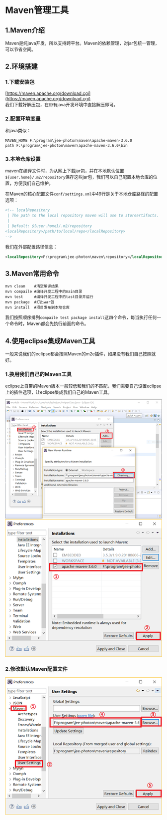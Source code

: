 # Maven管理工具

## 1.Maven介绍
Maven是纯java开发，所以支持跨平台。Maven的依赖管理，对jar包统一管理，可以节省空间。<br>

## 2.环境搭建

### 1.下载安装包
[https://maven.apache.org/download.cgi](https://maven.apache.org/download.cgi)<br>
我们下载好解压包，在带有java开发环境中直接解压即可。<br>

### 2.配置环境变量
和java类似：<br>
```path
MAVEN_HOME F:\program\jee-photon\maven\apache-maven-3.6.0
path F:\program\jee-photon\maven\apache-maven-3.6.0\bin
```

### 3.本地仓库设置
maven在编译文件时，为从网上下载jar包，并在本地默认位置``${user.home}/.m2/repository``保存这些jar包，我们可以自己配置本地仓库的位置，方便我们自己维护。<br>

在Maven的核心配置文件``conf/settings.xml``中49行是关于本地仓库路径的配置选项：<br>
```xml
<!-- localRepository
 | The path to the local repository maven will use to storeartifacts.
 |
 | Default: ${user.home}/.m2/repository
<localRepository>/path/to/local/repo</localRepository>
-->
```
我们在外部配置路径信息：<br>
```xml
<localRepository>F:\program\jee-photon\maven\repository</localRepository>
```

## 3.Maven常用命令
```shell
mvn clean    #清空编译结果
mvn compaile #编译开发工程中的main目录
mvn test     #编译开发工程中的tast目录并运行
mvn package  #打出war包
mvn install  #项目发布到本地仓库
```
我们按照顺序排列``compaile test package install``这四个命令，每当执行任何一个命令时，Maven都会先执行前面的命令。<br>

## 4.使用eclipse集成Maven工具
一般来说我们的eclipse都会按照Maven的m2e插件，如果没有我们自己按照就好。<br>

### 1.换用我们自己的Maven工具
eclipse上自带的Maven版本一般较低和我们的不匹配，我们需要自己设置eclipse上的插件选项，让eclipse集成我们自己的Maven工具。<br>

![fail](img/1.1.PNG)<br>
![fail](img/1.2.PNG)<br>

### 2.修改默认Maven配置文件
![fail](img/1.3.PNG)<br>











#

